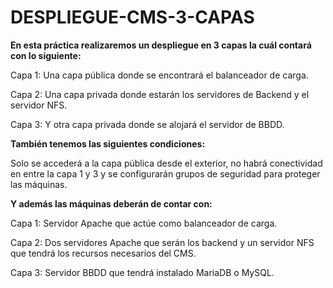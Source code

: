 # DESPLIEGUE-CMS-3-CAPAS

<b>En esta práctica realizaremos un despliegue en 3 capas la cuál contará con lo siguiente:</b>

Capa 1: Una capa pública donde se encontrará el balanceador de carga.

Capa 2: Una capa privada donde estarán los servidores de Backend y el  servidor NFS.

Capa 3: Y otra capa privada donde se alojará el servidor de BBDD.

<b>También tenemos las siguientes condiciones:</b>

Solo se accederá a la capa pública desde el exterior, no habrá conectividad en entre la capa 1 y 3 y se configurarán grupos de seguridad para proteger las máquinas.


<b>Y además las máquinas deberán de contar con:</b>

Capa 1: Servidor Apache que actúe como balanceador de carga.

Capa 2: Dos servidores Apache que serán los backend y un servidor NFS que tendrá los recursos necesarios del CMS.

Capa 3: Servidor BBDD que tendrá instalado MariaDB o MySQL.
